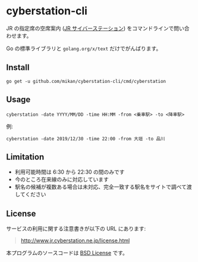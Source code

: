 cyberstation-cli
================

JR の指定席の空席案内 ([JR サイバーステーション](http://www.jr.cyberstation.ne.jp/)) をコマンドラインで問い合わせます。

Go の標準ライブラリと `golang.org/x/text` だけでがんばります。

## Install

```
go get -u github.com/mikan/cyberstation-cli/cmd/cyberstation
```

## Usage

```
cyberstation -date YYYY/MM/DD -time HH:MM -from <乗車駅> -to <降車駅>
```

例:

```
cyberstation -date 2019/12/30 -time 22:00 -from 大垣 -to 品川
```

## Limitation

- 利用可能時間は 6:30 から 22:30 の間のみです
- 今のところ在来線のみに対応しています
- 駅名の候補が複数ある場合は未対応、完全一致する駅名をサイトで調べて渡してください

## License

サービスの利用に関する注意書きが以下の URL にあります:

> http://www.jr.cyberstation.ne.jp/license.html

本プログラムのソースコードは [BSD License](LICENSE) です。

